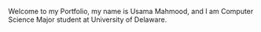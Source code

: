 Welcome to my Portfolio, my name is Usama Mahmood, and I am Computer Science Major student at University of Delaware.
